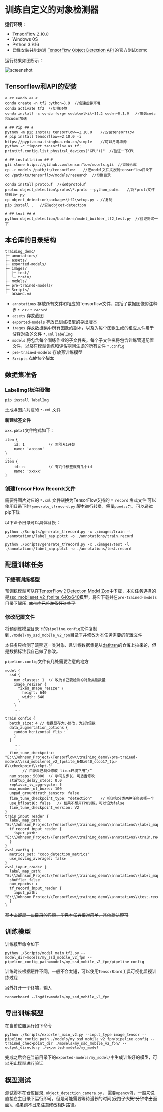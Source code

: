 # 训练自定义的对象检测器

**运行环境**：

+ [TensorFlow 2.10.0](https://www.tensorflow.org/install/pip)
+ Windows OS
+ Python 3.9.16
+ 已经安装并能跑通  [TensorFlow Object Detection API](https://github.com/tensorflow/models/blob/master/research/object_detection/g3doc/tf2.md) 的官方测试demo

运行结果如图所示：

![screenshot](./assets/screenshot.png)

## Tensorflow和API的安装

```
# ## Conda ## #
conda create -n tf2 python=3.9	//创建虚拟环境
conda activate tf2	//切换环境
conda install -c conda-forge cudatoolkit=11.2 cudnn=8.1.0	//安装cuda和cudnn加速

# ## Pip ## #
python -m pip install tensorflow==2.10.0	//安装tensorflow
# pip install tensorflow==2.10.0 -i https://pypi.tuna.tsinghua.edu.cn/simple	//可以用清华源
python -c "import tensorflow as tf; print(tf.config.list_physical_devices('GPU'))"	//验证一下GPU
```

```
# ## installation ## #
git clone https://github.com/tensorflow/models.git	//克隆仓库
cp -r models /path/to/tensorflow	//把model文件夹放到tensorflow目录下
cd /path/to/tensorflow/models/research	//切换目录

conda install protobuf	//安装protobuf
protoc object_detection\protos\*.proto --python_out=.	//将*proto文件转换为*.py
cp object_detection\packages\tf2\setup.py .	//复制
pip install .	//安装objcet-detection

# ## test ## #
python object_detection/builders/model_builder_tf2_test.py	//验证测试一下
```



## 本仓库的目录结构

```
training_demo/
├─ annotations/
├─ assets/
├─ exported-models/
├─ images/
│  ├─ test/
│  └─ train/
├─ models/
├─ pre-trained-models/
├─ Scripts/
└─ README.md
```

+ `annotations` 存放所有文件和相应的Tensorflow文件，包括了数据图像的注释表 `*.csv` `*.record`
+ `assets` 存放截图
+ `exported-models` 存放已训练模型的导出版本
+ `images` 存放数据集中所有图像的副本，以及为每个图像生成的相应文件用于注释对象的文件 `*.xml` `labelImg`
+ `models` 将包含每个训练作业的子文件夹。每个子文件夹将包含训练管道配置文件，以及在模型训练和评估期间生成的所有文件 `*.config`
+ `pre-trained-models` 存放预训练模型
+ `Scripts` 存放各个脚本

## 数据集准备

### LabelImg(标注图像)

`pip install labelImg`

生成与图片对应的 `*.xml` 文件

**新建标签文件**

`xxx.pbtxt`文件格式如下：

```
item {
	id: 1			// 索引从1开始
	name: 'accoon'
}
...
item {
	id: n			// 有几个标签就有几个id
	name: 'xxxxx'
}
```

### 创建Tensor Flow Records文件

需要将图片对应的 `*.xml` 文件转换为TensorFlow支持的 `*.record` 格式文件
可以使用目录下的 `generate_tfrecord.py` 脚本进行转换，需要`pandas`包，可以通过pip下载

以下命令目录可以具体替换：

```
python ./Scripts/generate_tfrecord.py -x ./images/train -l ./annotations/label_map.pbtxt -o ./annotations/train.record
```

```
python ./Scripts/generate_tfrecord.py -x ./images/test -l ./annotations/label_map.pbtxt -o ./annotations/test.record
```

## 配置训练任务

### 下载预训练模型

预训练模型可以在[TensorFlow 2 Detection Model Zoo](https://github.com/tensorflow/models/blob/master/research/object_detection/g3doc/tf2_detection_zoo.md)中下载，本次任务选择的是[ssd_mobilenet_v2_fpnlite_640x640](http://download.tensorflow.org/models/object_detection/tf2/20200711/ssd_mobilenet_v2_fpnlite_640x640_coco17_tpu-8.tar.gz)模型，将它下载并在`pre-trained-models`目录下解压. ~~本仓库已经准备好这些了~~

### 修改配置文件

将预训练模型目录下的`pipeline.config`文件复制到`./model/my_ssd_mobile_v2_fpn`目录下并修改为本任务需要的配置文件

本任务只检测了浣熊这一类对象，且训练数据集是从[datitran](https://github.com/datitran/raccoon_dataset)的仓库上拉来的，但是数据标注我自己做了修改。

`pipeline.config`文件有几处需要注意的地方

```
model {
  ssd {
    num_classes: 1	// 改为自己要检测的对象类别数量
    image_resizer {
      fixed_shape_resizer {
        height: 640
        width: 640
      }
    }
    ...
    ...
train_config {
  batch_size: 4	// 根据显存大小修改，为2的倍数
  data_augmentation_options {
    random_horizontal_flip {
    }
  }
    ...
    ...
  fine_tune_checkpoint: "E:\\Johnson_Project\\Tensorflow\\training_demo\\pre-trained-models\\ssd_mobilenet_v2_fpnlite_640x640_coco17_tpu-8\\checkpoint\\ckpt-0"
		// 目录自己具体修改 linux环境下用“/”
  num_steps: 50000	// 学习总步长，可适当修改
  startup_delay_steps: 0.0
  replicas_to_aggregate: 8
  max_number_of_boxes: 100
  unpad_groundtruth_tensors: false
  fine_tune_checkpoint_type: "detection"	// 检测和分类两种任务选择一个
  use_bfloat16: false	// 如果不想用TPU训练，可以设为false
  fine_tune_checkpoint_version: V2
}
train_input_reader {
  label_map_path: "E:\\Johnson_Project\\Tensorflow\\training_demo\\annotations\\label_map.pbtxt"
  tf_record_input_reader {
    input_path: "E:\\Johnson_Project\\Tensorflow\\training_demo\\annotations\\train.record"
  }
}
eval_config {
  metrics_set: "coco_detection_metrics"
  use_moving_averages: false
}
eval_input_reader {
  label_map_path: "E:\\Johnson_Project\\Tensorflow\\training_demo\\annotations\\label_map.pbtxt"
  shuffle: false
  num_epochs: 1
  tf_record_input_reader {
    input_path: "E:\\Johnson_Project\\Tensorflow\\training_demo\\annotations\\test.record"
  }
}
```

~~基本上都是一些目录的问题，毕竟本任务相对简单，其他默认即可~~

## 训练模型

训练模型命令如下

```
python ./Scripts/model_main_tf2.py --model_dir=models/my_ssd_mobile_v2_fpn --pipeline_config_path=models/my_ssd_mobile_v2_fpn/pipeline.config
```

训练时长根据硬件不同，一般不会太短，可以使用`TensorBoard`工具可视化监视训练过程

另外打开一个终端，输入

```
tensorboard --logdir=models/my_ssd_mobile_v2_fpn
```

## 导出训练模型

在当前位置运行如下命令

```
python ./Scripts/exporter_main_v2.py --input_type image_tensor --pipeline_config_path ./models/my_ssd_mobile_v2_fpn/pipeline.config --trained_checkpoint_dir ./models/my_ssd_mobile_v2_fpn/ --output_directory ./exported-models/my_model
```

完成之后会在当前目录下的`exported-models/my_model/`中生成训练好的模型，可以用此模型进行验证

## 模型测试

测试脚本在仓库目录, `object_detection_camera.py`， 需要`opencv`包，一般来说直接在主目录下运行即可，但是可能需要等待漫长的时间(~~我跑了大概1分钟才出画面~~)。~~如果跑不出来注意修改相对路径~~。